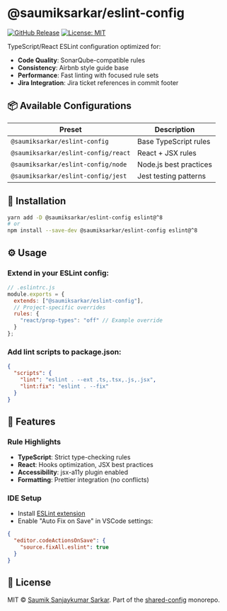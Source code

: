 # @saumiksarkar/eslint-config

[![GitHub Release](https://img.shields.io/github/v/release/SaumikSarkar/shared-config?include_prereleases&label=npm)](https://github.com/SaumikSarkar/shared-config/pkgs/npm/eslint-config)
[![License: MIT](https://img.shields.io/badge/License-MIT-blue.svg)](LICENSE)

TypeScript/React ESLint configuration optimized for:
- **Code Quality**: SonarQube-compatible rules
- **Consistency**: Airbnb style guide base
- **Performance**: Fast linting with focused rule sets
- **Jira Integration**: Jira ticket references in commit footer

## 📦 Available Configurations

| Preset | Description |
|--------|-------------|
| `@saumiksarkar/eslint-config` | Base TypeScript rules |
| `@saumiksarkar/eslint-config/react` | React + JSX rules |
| `@saumiksarkar/eslint-config/node` | Node.js best practices |
| `@saumiksarkar/eslint-config/jest` | Jest testing patterns |

## 🚀 Installation

```bash
yarn add -D @saumiksarkar/eslint-config eslint@^8
# or
npm install --save-dev @saumiksarkar/eslint-config eslint@^8
```

## ⚙️ Usage

### Extend in your ESLint config:

```js
// .eslintrc.js
module.exports = {
  extends: ["@saumiksarkar/eslint-config"],
  // Project-specific overrides
  rules: {
    "react/prop-types": "off" // Example override
  }
};
```

### Add lint scripts to package.json:

```json
{
  "scripts": {
    "lint": "eslint . --ext .ts,.tsx,.js,.jsx",
    "lint:fix": "eslint . --fix"
  }
}
```

## 🔧 Features

### Rule Highlights

- **TypeScript**: Strict type-checking rules
- **React**: Hooks optimization, JSX best practices
- **Accessibility**: jsx-a11y plugin enabled
- **Formatting**: Prettier integration (no conflicts)

### IDE Setup

- Install [ESLint extension](https://marketplace.visualstudio.com/items?itemName=dbaeumer.vscode-eslint)
- Enable "Auto Fix on Save" in VSCode settings:

```json
{
  "editor.codeActionsOnSave": {
    "source.fixAll.eslint": true
  }
}
```

## 📜 License

MIT © [Saumik Sanjaykumar Sarkar](https://github.com/SaumikSarkar).
Part of the [shared-config](https://github.com/SaumikSarkar/shared-config) monorepo.
